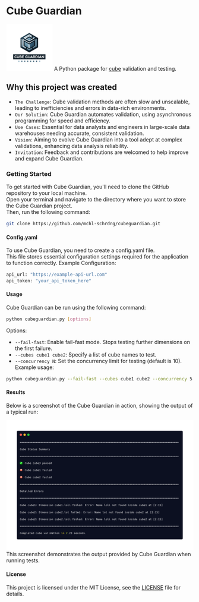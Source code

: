 # Cube Guardian
<img src="img/icon.png" alt="Cube Guardian Logo" width="125" height="125"> A Python package for [cube](https://cube.dev/) validation and testing.

## Why this project was created
- `The Challenge`: Cube validation methods are often slow and unscalable, leading to inefficiencies and errors in data-rich environments.  
- `Our Solution`: Cube Guardian automates validation, using asynchronous programming for speed and efficiency.
- `Use Cases`: Essential for data analysts and engineers in large-scale data warehouses needing accurate, consistent validation.  
- `Vision`: Aiming to evolve Cube Guardian into a tool adept at complex validations, enhancing data analysis reliability.
- `Invitation`: Feedback and contributions are welcomed to help improve and expand Cube Guardian.

### Getting Started
To get started with Cube Guardian, you'll need to clone the GitHub repository to your local machine.  
Open your terminal and navigate to the directory where you want to store the Cube Guardian project.  
Then, run the following command:
```bash
git clone https://github.com/mchl-schrdng/cubeguardian.git
```

#### Config.yaml
To use Cube Guardian, you need to create a config.yaml file.  
This file stores essential configuration settings required for the application to function correctly.
Example Configuration:
```bash
api_url: "https://example-api-url.com"
api_token: "your_api_token_here"
```

#### Usage
Cube Guardian can be run using the following command:
```bash
python cubeguardian.py [options]
```

Options:
- `--fail-fast`: Enable fail-fast mode. Stops testing further dimensions on the first failure.
- `--cubes cube1 cube2`: Specify a list of cube names to test.
- `--concurrency N`: Set the concurrency limit for testing (default is 10).
Example usage:
```bash
python cubeguardian.py --fail-fast --cubes cube1 cube2 --concurrency 5
```

#### Results
Below is a screenshot of the Cube Guardian in action, showing the output of a typical run:

<img src="img/output.png" alt="Cube Guardian Results Screenshot" width="600">
This screenshot demonstrates the output provided by Cube Guardian when running tests.

#### License
This project is licensed under the MIT License, see the [LICENSE](https://github.com/mchl-schrdng/cubeguardian/blob/main/LICENSE.md) file for details.

